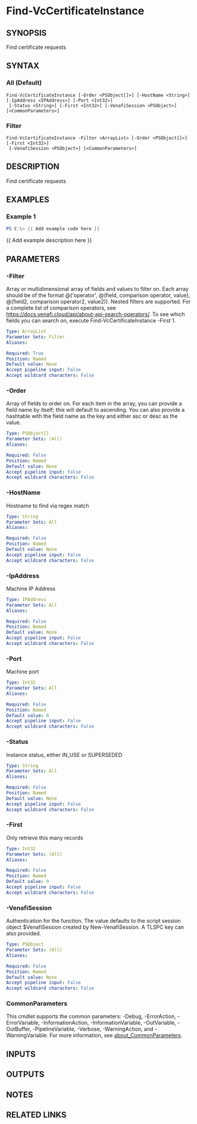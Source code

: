 # Find-VcCertificateInstance

## SYNOPSIS
Find certificate requests

## SYNTAX

### All (Default)
```
Find-VcCertificateInstance [-Order <PSObject[]>] [-HostName <String>] [-IpAddress <IPAddress>] [-Port <Int32>]
 [-Status <String>] [-First <Int32>] [-VenafiSession <PSObject>] [<CommonParameters>]
```

### Filter
```
Find-VcCertificateInstance -Filter <ArrayList> [-Order <PSObject[]>] [-First <Int32>]
 [-VenafiSession <PSObject>] [<CommonParameters>]
```

## DESCRIPTION
Find certificate requests

## EXAMPLES

### Example 1
```powershell
PS C:\> {{ Add example code here }}
```

{{ Add example description here }}

## PARAMETERS

### -Filter
Array or multidimensional array of fields and values to filter on.
Each array should be of the format @('operator', @(field, comparison operator, value), @(field2, comparison operator2, value2)).
Nested filters are supported.
For a complete list of comparison operators, see https://docs.venafi.cloud/api/about-api-search-operators/.
To see which fields you can search on, execute Find-VcCertificateInstance -First 1.

```yaml
Type: ArrayList
Parameter Sets: Filter
Aliases:

Required: True
Position: Named
Default value: None
Accept pipeline input: False
Accept wildcard characters: False
```

### -Order
Array of fields to order on.
For each item in the array, you can provide a field name by itself; this will default to ascending.
You can also provide a hashtable with the field name as the key and either asc or desc as the value.

```yaml
Type: PSObject[]
Parameter Sets: (All)
Aliases:

Required: False
Position: Named
Default value: None
Accept pipeline input: False
Accept wildcard characters: False
```

### -HostName
Hostname to find via regex match

```yaml
Type: String
Parameter Sets: All
Aliases:

Required: False
Position: Named
Default value: None
Accept pipeline input: False
Accept wildcard characters: False
```

### -IpAddress
Machine IP Address

```yaml
Type: IPAddress
Parameter Sets: All
Aliases:

Required: False
Position: Named
Default value: None
Accept pipeline input: False
Accept wildcard characters: False
```

### -Port
Machine port

```yaml
Type: Int32
Parameter Sets: All
Aliases:

Required: False
Position: Named
Default value: 0
Accept pipeline input: False
Accept wildcard characters: False
```

### -Status
Instance status, either IN_USE or SUPERSEDED

```yaml
Type: String
Parameter Sets: All
Aliases:

Required: False
Position: Named
Default value: None
Accept pipeline input: False
Accept wildcard characters: False
```

### -First
Only retrieve this many records

```yaml
Type: Int32
Parameter Sets: (All)
Aliases:

Required: False
Position: Named
Default value: 0
Accept pipeline input: False
Accept wildcard characters: False
```

### -VenafiSession
Authentication for the function.
The value defaults to the script session object $VenafiSession created by New-VenafiSession.
A TLSPC key can also provided.

```yaml
Type: PSObject
Parameter Sets: (All)
Aliases:

Required: False
Position: Named
Default value: None
Accept pipeline input: False
Accept wildcard characters: False
```

### CommonParameters
This cmdlet supports the common parameters: -Debug, -ErrorAction, -ErrorVariable, -InformationAction, -InformationVariable, -OutVariable, -OutBuffer, -PipelineVariable, -Verbose, -WarningAction, and -WarningVariable. For more information, see [about_CommonParameters](http://go.microsoft.com/fwlink/?LinkID=113216).

## INPUTS

## OUTPUTS

## NOTES

## RELATED LINKS
